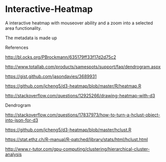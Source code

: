 # Interactive-Heatmap

A interactive heatmap with mouseover ability and a zoom into a selected area functionality.

The metadata is made up

References

http://bl.ocks.org/PBrockmann/635179ff33f17d2d75c2

http://www.totallab.com/products/samespots/support/faq/dendrogram.aspx

https://gist.github.com/jasondavies/3689931

https://github.com/jcheng5/d3-heatmap/blob/master/R/heatmap.R

http://stackoverflow.com/questions/12925266/drawing-heatmap-with-d3

Dendrogram

http://stackoverflow.com/questions/17837973/how-to-turn-a-hclust-object-into-json-for-d3

https://github.com/jcheng5/d3-heatmap/blob/master/hclust.R

https://stat.ethz.ch/R-manual/R-patched/library/stats/html/hclust.html

http://www.r-tutor.com/gpu-computing/clustering/hierarchical-cluster-analysis

